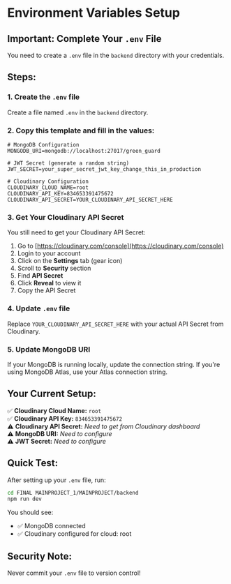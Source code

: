 # Environment Variables Setup

## Important: Complete Your `.env` File

You need to create a `.env` file in the `backend` directory with your credentials.

## Steps:

### 1. Create the `.env` file

Create a file named `.env` in the `backend` directory.

### 2. Copy this template and fill in the values:

```env
# MongoDB Configuration
MONGODB_URI=mongodb://localhost:27017/green_guard

# JWT Secret (generate a random string)
JWT_SECRET=your_super_secret_jwt_key_change_this_in_production

# Cloudinary Configuration
CLOUDINARY_CLOUD_NAME=root
CLOUDINARY_API_KEY=834653391475672
CLOUDINARY_API_SECRET=YOUR_CLOUDINARY_API_SECRET_HERE
```

### 3. Get Your Cloudinary API Secret

You still need to get your Cloudinary API Secret:

1. Go to [https://cloudinary.com/console](https://cloudinary.com/console)
2. Login to your account
3. Click on the **Settings** tab (gear icon)
4. Scroll to **Security** section
5. Find **API Secret**
6. Click **Reveal** to view it
7. Copy the API Secret

### 4. Update `.env` file

Replace `YOUR_CLOUDINARY_API_SECRET_HERE` with your actual API Secret from Cloudinary.

### 5. Update MongoDB URI

If your MongoDB is running locally, update the connection string. If you're using MongoDB Atlas, use your Atlas connection string.

## Your Current Setup:

✅ **Cloudinary Cloud Name:** `root`  
✅ **Cloudinary API Key:** `834653391475672`  
⚠️ **Cloudinary API Secret:** *Need to get from Cloudinary dashboard*  
⚠️ **MongoDB URI:** *Need to configure*  
⚠️ **JWT Secret:** *Need to configure*

## Quick Test:

After setting up your `.env` file, run:

```bash
cd FINAL MAINPROJECT_1/MAINPROJECT/backend
npm run dev
```

You should see:
- ✅ MongoDB connected
- ✅ Cloudinary configured for cloud: root

## Security Note:

Never commit your `.env` file to version control!

